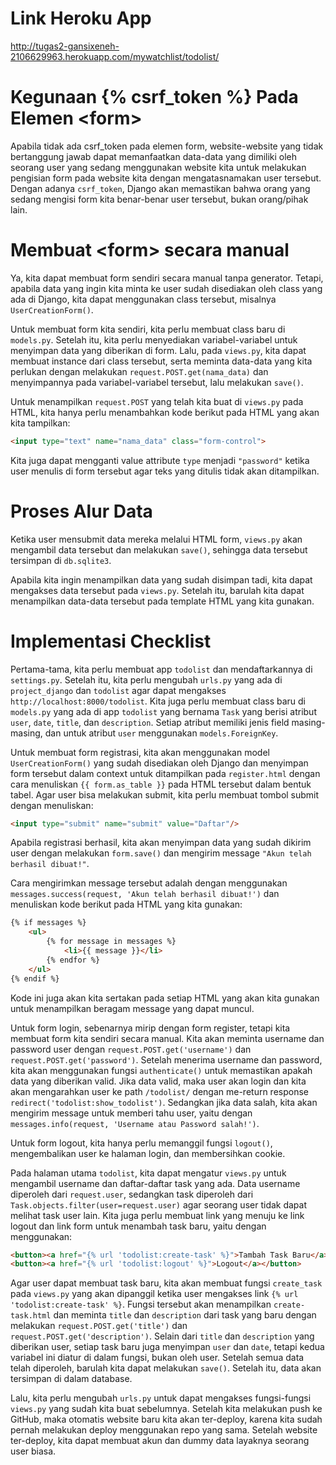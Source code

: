 # Link Heroku App

http://tugas2-gansixeneh-2106629963.herokuapp.com/mywatchlist/todolist/

# Kegunaan {% csrf_token %} Pada Elemen \<form\>

Apabila tidak ada csrf_token pada elemen form, website-website yang tidak bertanggung jawab dapat memanfaatkan data-data yang dimiliki oleh seorang user yang sedang menggunakan website kita untuk melakukan pengisian form pada website kita dengan mengatasnamakan user tersebut. Dengan adanya ``csrf_token``, Django akan memastikan bahwa orang yang sedang mengisi form kita benar-benar user tersebut, bukan orang/pihak lain.

# Membuat \<form\> secara manual

Ya, kita dapat membuat form sendiri secara manual tanpa generator. Tetapi, apabila data yang ingin kita minta ke user sudah disediakan oleh class yang ada di Django, kita dapat menggunakan class tersebut, misalnya ``UserCreationForm()``.

Untuk membuat form kita sendiri, kita perlu membuat class baru di ``models.py``. Setelah itu, kita perlu menyediakan variabel-variabel untuk menyimpan data yang diberikan di form. Lalu, pada ``views.py``, kita dapat membuat instance dari class tersebut, serta meminta data-data yang kita perlukan dengan melakukan ``request.POST.get(nama_data)`` dan menyimpannya pada variabel-variabel tersebut, lalu melakukan ``save()``. 

Untuk menampilkan ``request.POST`` yang telah kita buat di ``views.py`` pada HTML, kita hanya perlu menambahkan kode berikut pada HTML yang akan kita tampilkan:

```HTML
<input type="text" name="nama_data" class="form-control">
```

Kita juga dapat mengganti value attribute ``type`` menjadi ``"password"`` ketika user menulis di form tersebut agar teks yang ditulis tidak akan ditampilkan.

# Proses Alur Data

Ketika user mensubmit data mereka melalui HTML form, ``views.py`` akan mengambil data tersebut dan melakukan ``save()``, sehingga data tersebut tersimpan di ``db.sqlite3``.

Apabila kita ingin menampilkan data yang sudah disimpan tadi, kita dapat mengakses data tersebut pada ``views.py``. Setelah itu, barulah kita dapat menampilkan data-data tersebut pada template HTML yang kita gunakan.

# Implementasi Checklist

Pertama-tama, kita perlu membuat app ``todolist`` dan mendaftarkannya di ``settings.py``. Setelah itu, kita perlu mengubah ``urls.py`` yang ada di ``project_django`` dan ``todolist`` agar dapat mengakses ``http://localhost:8000/todolist``. Kita juga perlu membuat class baru di ``models.py`` yang ada di app ``todolist`` yang bernama ``Task`` yang berisi atribut ``user``, ``date``, ``title``, dan ``description``. Setiap atribut memiliki jenis field masing-masing, dan untuk atribut ``user`` menggunakan ``models.ForeignKey``.

Untuk membuat form registrasi, kita akan menggunakan model ``UserCreationForm()`` yang sudah disediakan oleh Django dan menyimpan form tersebut dalam context untuk ditampilkan pada ``register.html`` dengan cara menuliskan ``{{ form.as_table }}`` pada HTML tersebut dalam bentuk tabel. Agar user bisa melakukan submit, kita perlu membuat tombol submit dengan menuliskan:
```HTML
<input type="submit" name="submit" value="Daftar"/>
```
Apabila registrasi berhasil, kita akan menyimpan data yang sudah dikirim user dengan melakukan ``form.save()`` dan mengirim message ``"Akun telah berhasil dibuat!"``.

Cara mengirimkan message tersebut adalah dengan menggunakan ``messages.success(request, 'Akun telah berhasil dibuat!')`` dan menuliskan kode berikut pada HTML yang kita gunakan:
```HTML
{% if messages %}
    <ul>
        {% for message in messages %}
            <li>{{ message }}</li>
        {% endfor %}
    </ul>
{% endif %}
```
Kode ini juga akan kita sertakan pada setiap HTML yang akan kita gunakan untuk menampilkan beragam message yang dapat muncul.

Untuk form login, sebenarnya mirip dengan form register, tetapi kita membuat form kita sendiri secara manual. Kita akan meminta username dan password user dengan ``request.POST.get('username')`` dan ``request.POST.get('password')``. Setelah menerima username dan password, kita akan menggunakan fungsi ``authenticate()`` untuk memastikan apakah data yang diberikan valid. Jika data valid, maka user akan login dan kita akan mengarahkan user ke path ``/todolist/`` dengan me-return response ``redirect('todolist:show_todolist')``. Sedangkan jika data salah, kita akan mengirim message untuk memberi tahu user, yaitu dengan ``messages.info(request, 'Username atau Password salah!')``.

Untuk form logout, kita hanya perlu memanggil fungsi ``logout()``, mengembalikan user ke halaman login, dan membersihkan cookie.

Pada halaman utama ``todolist``, kita dapat mengatur ``views.py`` untuk mengambil username dan daftar-daftar task yang ada. Data username diperoleh dari ``request.user``, sedangkan task diperoleh dari ``Task.objects.filter(user=request.user)`` agar seorang user tidak dapat melihat task user lain. Kita juga perlu membuat link yang menuju ke link logout dan link form untuk menambah task baru, yaitu dengan menggunakan:

```HTML
<button><a href="{% url 'todolist:create-task' %}">Tambah Task Baru</a></button>
<button><a href="{% url 'todolist:logout' %}">Logout</a></button>
```

Agar user dapat membuat task baru, kita akan membuat fungsi ``create_task`` pada ``views.py`` yang akan dipanggil ketika user mengakses link ``{% url 'todolist:create-task' %}``. Fungsi tersebut akan menampilkan ``create-task.html`` dan meminta ``title`` dan ``description`` dari task yang baru dengan melakukan ``request.POST.get('title')`` dan ``request.POST.get('description')``. Selain dari ``title`` dan ``description`` yang diberikan user, setiap task baru juga menyimpan ``user`` dan ``date``, tetapi kedua variabel ini diatur di dalam fungsi, bukan oleh user. Setelah semua data telah diperoleh, barulah kita dapat melakukan ``save()``. Setelah itu, data akan tersimpan di dalam database.

Lalu, kita perlu mengubah ``urls.py`` untuk dapat mengakses fungsi-fungsi ``views.py`` yang sudah kita buat sebelumnya. Setelah kita melakukan push ke GitHub, maka otomatis website baru kita akan ter-deploy, karena kita sudah pernah melakukan deploy menggunakan repo yang sama. Setelah website ter-deploy, kita dapat membuat akun dan dummy data layaknya seorang user biasa.